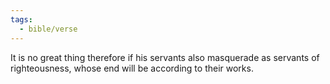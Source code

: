 ```yaml
---
tags:
  - bible/verse
---
```

It is no great thing therefore if his servants also masquerade as servants of righteousness, whose end will be according to their works.